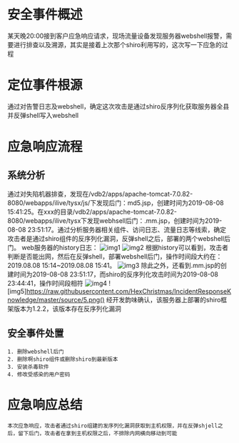 # 安全事件概述
某天晚20:00接到客户应急响应请求，现场流量设备发现服务器webshell报警，需要进行排查以及溯源，其实是接着上次那个shiro利用写的，这次写一下应急的过程
# 定位事件根源
通过对告警日志及webshell，确定这次攻击是通过shiro反序列化获取服务器全县并反弹shell写入webshell
# 应急响应流程
## 系统分析
通过对失陷机器排查，发现在/vdb2/apps/apache-tomcat-7.0.82-8080/webapps/ilive/tysx/js/下发现后门：md5.jsp，创建时间为2019-08-08 15:41:25。在xxx的目录/vdb2/apps/apache-tomcat-7.0.82-8080/webapps/ilive/tysx下发现webhsell后门：.mm.jsp，创建时间为2019-08-08 23:51:17。通过分析服务器相关组件、访问日志、流量日志等线索，确定攻击者是通过shiro组件的反序列化漏洞，反弹shell之后，部署的两个webshell后门。
	web服务器的history日志：
![img1](https://raw.githubusercontent.com/HexChristmas/IncidentResponseKnowledge/master/source/1.png)
![img2](https://raw.githubusercontent.com/HexChristmas/IncidentResponseKnowledge/master/source/2.png)
	根据history可以看到，攻击者判断是否能出网，然后在反弹shell，部署webshell后门，操作时间段大约在：2019.08.08 15:14~2019.08.08 15:41。
![img3](https://raw.githubusercontent.com/HexChristmas/IncidentResponseKnowledge/master/source/3.png)
	除此之外，还看到.mm.jsp的创建时间为2019-08-08 23:51:17，而shiro的反序列化攻击时间为2019-08-08 23:44:41，操作时间段相符
![img4](https://raw.githubusercontent.com/HexChristmas/IncidentResponseKnowledge/master/source/4.png)
![img5]https://raw.githubusercontent.com/HexChristmas/IncidentResponseKnowledge/master/source/5.png()
	经开发韵味确认，该服务器上部署的shiro框架版本为1.2.2，该版本存在反序列化漏洞
## 安全事件处置
	1. 删除webshell后门
	2. 删除啊shiro组件或删除shiro到最新版本
	3. 安装杀毒软件
	4. 修改受感染的用户密码
# 应急响应总结
	本次应急响应，攻击者通过shiro组建的发序列化漏洞获取到主机权限，并在反弹shjell之后，留下后门，攻击者在拿到主机权限之后，不排除内网横向移动到可能

